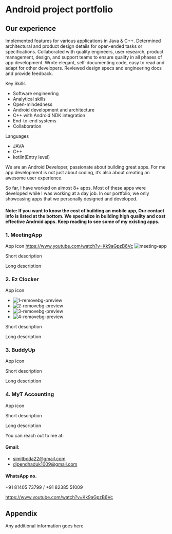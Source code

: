 
# Android project portfolio


## Our experience


Implemented features for various applications in Java & C++.
Determined architectural and product design details for open-ended tasks or specifications.
Collaborated with quality engineers, user research, product management, design, and support teams to ensure quality in all phases of app development.
Wrote elegant, self-documenting code, easy to read and adapt for other developers.
Reviewed design specs and engineering docs and provide feedback.


Key Skills

- Software engineering
- Analytical skills
- Open-mindedness
- Android development and architecture
- C++ with Android NDK integration
- End-to-end systems
- Collaboration

Languages

- JAVA
- C++
- kotlin(Entry level)

We are an Android Developer, passionate about building great apps. For me app development is not just about coding, it’s also about creating an awesome user experience.

So far, I have worked on almost 8+ apps. Most of these apps were developed while I was working at a day job.
In our portfolio, we only showcasing apps that we personally designed and developed.


#### Note: If you want to know the cost of building an mobile app, Our contact info is listed at the bottom. We specialize in building high quality and cost effective Android apps. Keep reading to see some of my existing apps.



### 1. MeetingApp

App icon
https://www.youtube.com/watch?v=Kk9aGpzB6Vc
![meeting-app](https://user-images.githubusercontent.com/108887237/178545031-29bcaf5f-6090-46cb-81ac-4e011d3922d0.jpg)

Short description

Long description


### 2. Ez Clocker
App icon
- ![1-removebg-preview](https://user-images.githubusercontent.com/108887237/178545249-32c709b6-506c-445b-b0e8-2095b50a3f24.png)
- ![2-removebg-preview](https://user-images.githubusercontent.com/108887237/178545258-6e2bbd2c-102e-45b0-99f7-bc7bc166f8f9.png)
- ![3-removebg-preview](https://user-images.githubusercontent.com/108887237/178545264-615b7251-8f91-48b4-a663-73e3c50324d5.png)
- ![4-removebg-preview](https://user-images.githubusercontent.com/108887237/178545267-bef6f30d-523f-46e5-a8c7-b379e2b454f7.png)

Short description

Long description

### 3. BuddyUp
App icon

Short description

Long description

### 4. MyT Accounting
App icon

Short description

Long description





You can reach out to me at:

#### Gmail:
- simitboda22@gmail.com
- dipendhaduk1009@gmail.com

#### WhatsApp no.
+91 81405 73799 /
+91 82385 51009


https://www.youtube.com/watch?v=Kk9aGpzB6Vc
## Appendix

Any additional information goes here

